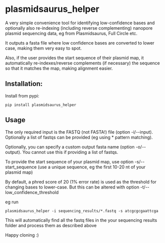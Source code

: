 # plasmidsaurus_helper

A very simple convenience tool for identifying low-confidence bases and optionally also re-indexing (including reverse complementing) nanopore plasmid sequencing data, eg from Plasmidsaurus, Full Circle etc.

It outputs a fasta file where low confidence bases are converted to lower case, making them very easy to spot. 

Also, if the user provides the start sequence of their plasmid map, it automatically re-indexes/reverse complements (if necessary) the sequence so that it matches the map, making alignment easier.

## Installation: 

Install from pypi:

```pip install plasmidsaurus_helper```

## Usage

The only required input is the FASTQ (not FASTA!) file (option -i/--input). Optionally a list of fastqs can be provided (eg using * pattern matching).

Optionally, you can specify a custom output fasta name (option -o/--output). You cannot use this if providing a list of fastqs.

To provide the start sequence of your plasmid map, use option -s/--start_sequence (use a unique sequence, eg the first 10-20 nt of your plasmid map)

By default, a phred score of 20 (1% error rate) is used as the threshold for changing bases to lower-case. But this can be altered with option -t/--low_confidence_threshold

eg run 

```plasmidsaurus_helper -i sequencing_results/*.fastq -s atcgcgcgaattcga```

This will automatically find all the fastq files in the your sequencing results folder and process them as described above

Happy cloning :)
